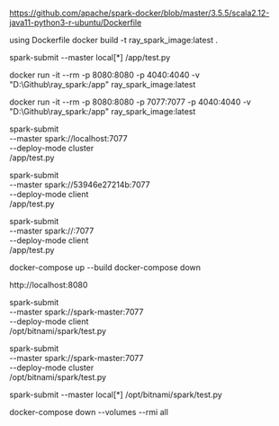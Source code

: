 https://github.com/apache/spark-docker/blob/master/3.5.5/scala2.12-java11-python3-r-ubuntu/Dockerfile


using Dockerfile
docker build -t ray_spark_image:latest .
<!-- Explanation:
-it: Runs the container in interactive mode with a terminal.
--rm: Automatically removes the container after it stops.
ray_spark_image:latest: Specifies the image name and tag to run. -->


<!-- Additional Notes:
-p 8080:8080: Maps port 8080 on the host to port 8080 in the container (useful for Spark's web UI).
-v $(pwd):/app: Mounts the current directory to /app in the container (adjust as needed). -->

<!-- For Local Mode -->
spark-submit --master local[*] /app/test.py

<!-- For Cluster Mode -->
docker run -it --rm -p 8080:8080 -p 4040:4040 -v "D:\Github\ray_spark:/app" ray_spark_image:latest


docker run -it --rm -p 8080:8080 -p 7077:7077 -p 4040:4040 -v "D:\Github\ray_spark:/app" ray_spark_image:latest

<!-- -p 8080:8080: Maps the Spark Master UI to your host.
-p 7077:7077: Maps the Spark master port for cluster communication.
-p 4040:4040: Maps the Spark Job Monitoring UI. -->
spark-submit \
  --master spark://localhost:7077 \
  --deploy-mode cluster \
  /app/test.py



spark-submit \
  --master spark://53946e27214b:7077 \
  --deploy-mode client \
  /app/test.py

spark-submit \
  --master spark://<container-ip>:7077 \
  --deploy-mode client \
  /app/test.py



<!-- 2 way -->
docker-compose up --build
docker-compose down


  http://localhost:8080


  <!-- docker exec -it spark-master /opt/bitnami/spark/bin/spark-submit \
  --master spark://spark-master:7077 \
  --deploy-mode client \
  /opt/bitnami/spark/test.py -->


spark-submit \
  --master spark://spark-master:7077 \
  --deploy-mode client \
  /opt/bitnami/spark/test.py

spark-submit \
  --master spark://spark-master:7077 \
  --deploy-mode cluster \
  /opt/bitnami/spark/test.py

spark-submit --master local[*] /opt/bitnami/spark/test.py


docker-compose down --volumes --rmi all